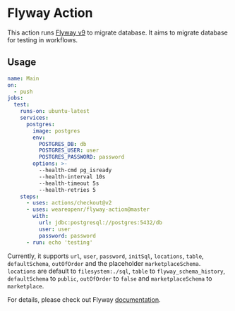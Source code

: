 # Flyway Action

This action runs [Flyway v9][flyway] to migrate database. It aims to migrate database for testing in workflows.

## Usage

```yaml
name: Main
on:
  - push
jobs:
  test:
    runs-on: ubuntu-latest
    services:
      postgres:
        image: postgres
        env:
          POSTGRES_DB: db
          POSTGRES_USER: user
          POSTGRES_PASSWORD: password
        options: >-
          --health-cmd pg_isready
          --health-interval 10s
          --health-timeout 5s
          --health-retries 5
    steps:
      - uses: actions/checkout@v2
      - uses: weareopenr/flyway-action@master
        with:
          url: jdbc:postgresql://postgres:5432/db
          user: user
          password: password
      - run: echo 'testing'
```

Currently, it supports `url`, `user`, `password`, `initSql`, `locations`, `table`, `defaultSchema`, `outOfOrder` and the placeholder `marketplaceSchema`. 
`locations` are default to `filesystem:./sql`, `table` to `flyway_schema_history`, `defaultSchema` to `public`, `outOfOrder` to `false` and `marketplaceSchema` to `marketplace`.

For details, please check out Flyway [documentation].

[flyway]: https://flywaydb.org/
[documentation]: https://flywaydb.org/documentation/configuration/parameters/

